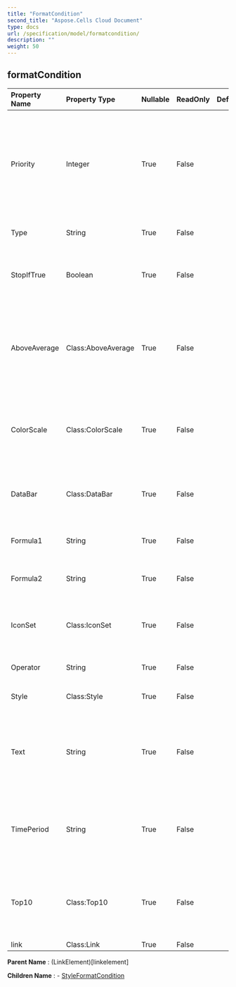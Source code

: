 ```yaml
---
title: "FormatCondition"
second_title: "Aspose.Cells Cloud Document"
type: docs
url: /specification/model/formatcondition/
description: ""
weight: 50
---
```


## **formatCondition**

 

| Property Name | Property Type | Nullable |  ReadOnly | DefaultValue | Description | 
| :- | :- | :- |:- |  :- | :- |
| Priority | Integer | True |  False |  | The priority of this conditional formatting rule. This value is used to determine which                        format should be evaluated and rendered. Lower numeric values are higher priority than                        higher numeric values, where '1' is the highest priority. |  
| Type | String | True |  False |  | Gets and sets whether the conditional format Type. |  
| StopIfTrue | Boolean | True |  False |  | True, no rules with lower priority may be applied over this rule, when this rule evaluates to true.                        Only applies for Excel 2007; |  
| AboveAverage | Class:AboveAverage | True |  False |  | Get the conditional formatting's "AboveAverage" instance.                        The default instance's rule highlights cells that are                         above the average for all values in the range.                        Valid only for type = AboveAverage. |  
| ColorScale | Class:ColorScale | True |  False |  | Get the conditional formatting's "ColorScale" instance.                        The default instance is a "green-yellow-red" 3ColorScale .                        Valid only for type = ColorScale. |  
| DataBar | Class:DataBar | True |  False |  | Get the conditional formatting's "DataBar" instance.                        The default instance's color is blue.                        Valid only for type is DataBar. |  
| Formula1 | String | True |  False |  | Gets and sets the value or expression associated with conditional formatting. |  
| Formula2 | String | True |  False |  | Gets and sets the value or expression associated with conditional formatting. |  
| IconSet | Class:IconSet | True |  False |  | Get the conditional formatting's "IconSet" instance.                        The default instance's IconSetType is TrafficLights31.                        Valid only for type = IconSet. |  
| Operator | String | True |  False |  | Gets and sets the conditional format operator type. |  
| Style | Class:Style | True |  False |  | Gets or setts style of conditional formatted cell ranges. |  
| Text | String | True |  False |  | The text value in a "text contains" conditional formatting rule.                         Valid only for type = containsText, notContainsText, beginsWith and endsWith.                        The default value is null. |  
| TimePeriod | String | True |  False |  | The applicable time period in a "date occurring…" conditional formatting rule.                         Valid only for type = timePeriod.                        The default value is TimePeriodType.Today. |  
| Top10 | Class:Top10 | True |  False |  | Get the conditional formatting's "Top10" instance.                        The default instance's rule highlights cells whose                        values fall in the top 10 bracket.                        Valid only for type is Top10. |  
| link | Class:Link | True |  False |  |  |  

**Parent Name** : (LinkElement)[linkelement]

**Children Name** : 
	-  [StyleFormatCondition](styleformatcondition) 
